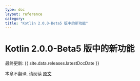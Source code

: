 ```yaml
---
type: doc
layout: reference
category:
title: "Kotlin 2.0.0-Beta5 版中的新功能"
---
```


# Kotlin 2.0.0-Beta5 版中的新功能

最终更新: {{ site.data.releases.latestDocDate }}

本章不翻译, 请阅读 [原文](https://kotlinlang.org/docs/whatsnew-eap.html)

